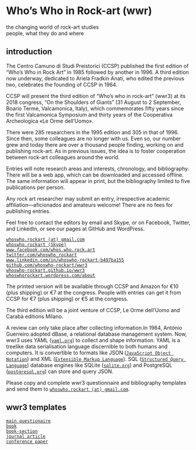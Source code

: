 # Who’s Who in Rock-art (wwr)

the changing world of rock-art studies  
people, what they do and where

## introduction

The Centro Camuno di Studi Preistorici (CCSP) published the
first edition of “Who’s Who in Rock Art” in 1985 followed by
another in 1996. A third edition now underway, dedicated to
Ariela Fradkin Anati, who edited the previous two, celebrates
the founding of CCSP in 1964.

CCSP will present the third edition of “Who’s who in rock-art”
(wwr3) at its 2018 congress, “On the Shoulders of Giants”
(31 August to 2 September, Boario Terme, Valcamonica, Italy),
which commemorates fifty years since the first Valcamonica
Symposium and thirty years of the Cooperativa Archeologica
«Le Orme dell’Uomo».

There were 285 researchers in the 1995 edition and 305 in that
of 1996. Since then, some colleagues are no longer with us.
Even so, our number grew and today there are over a thousand
people finding, working on and publishing rock-art. As in
previous issues, the idea is to foster cooperation between
rock-art colleagues around the world.

Entries will note research areas and interests, chronology, and
bibliography. There will be a web app, which can be downloaded
and accessed offline. The same information will appear in print,
but the bibliography limited to five publications per person.

Any rock art researcher may submit an entry, irrespective
academic affiliation—aficionados and amateurs welcome!
There are no fees for publishing entries.

Feel free to contact the editors by email and Skype, or on
Facebook, Twitter, and LinkedIn, or see our pages at GitHub
and WordPress.

[`whoswho.rockart (at) gmail.com`](mailto:whoswho.rockart)  
[`whoswho.rockart (Skype)`](https://go.skype.com/sfw)  
[`www.facebook.com/whos.who.rock.art`](https://www.facebook.com/whos.who.rock.art/)  
[`twitter.com/whoswho_rockart`](https://twitter.com/whoswho_rockart/)  
[`www.linkedin.com/in/whoswho-rockart-b497ba155`](https://www.linkedin.com/in/whoswho-rockart-b497ba155/)  
[`github.com/whoswho-rockart/wwr3`](https://github.com/whoswho-rockart/wwr3)  
[`whoswho-rockart.github.io/wwr3`](https://whoswho-rockart.github.io/wwr3/)  
[`whoswhorockart.wordpress.com/about`](https://whoswhorockart.wordpress.com/about/)

The printed version will be available through CCSP and Amazon
for €10 (plus shipping) or €7 at the congress. People with
entries can get it from CCSP for €7 (plus shipping) or €5 at
the congress.

The third edition will be a joint venture of CCSP, Le Orme dell’Uomo
and Carabà editions Milano.

A review can only take place after collecting information.In 1984,
António Guerreiro adopted dBase, a relational database management system.
Now, wwr3 uses YAML ([`yaml.org`](http://yaml.org/)) to collect and shape
information. YAML is a treelike data serialisation language discernible
to both humans and computers. It is convertible to formats like JSON
([`JavaScript Object Notation`](http://json.org/)) and XML
([`Extensible Markup Language`](https://en.wikipedia.org/wiki/XML)).
SQL ([`Structured Query Language`](https://en.wikipedia.org/wiki/SQL))
database engines like SQLite ([`sqlite.org`](http://yaml.org/)) and
PostgreSQL ([`postgresql.org`](https://www.postgresql.org/)) can store
and query JSON.

Please copy and complete wwr3 questionnaire and bibliography templates and
send them to [`whoswho.rockart (at) gmail.com`](mailto:whoswho.rockart).

## wwr3 templates

[`main questionaire`](main.yaml)  
[`book`](book.yaml)  
[`book-section`](book-section.yaml)  
[`journal article`](journal-article.yaml)  
[`conference paper`](conference-paper.yaml)
